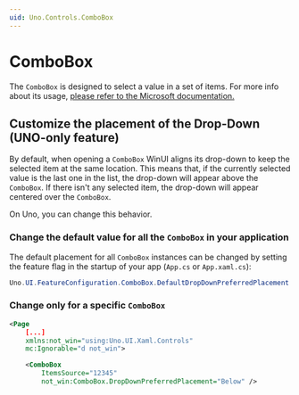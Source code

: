 ```yaml
---
uid: Uno.Controls.ComboBox
---
```


# ComboBox

The `ComboBox` is designed to select a value in a set of items. For more info about its usage, 
[please refer to the Microsoft documentation.](https://docs.microsoft.com/en-us/windows/uwp/design/controls-and-patterns/combo-box)

## Customize the placement of the Drop-Down (UNO-only feature)

By default, when opening a `ComboBox` WinUI aligns its drop-down to keep the selected item at the same location. This means that, if the currently selected value is the last one in the list, the drop-down will appear above the `ComboBox`.
If there isn't any selected item, the drop-down will appear centered over the `ComboBox`.

On Uno, you can change this behavior.

### Change the default value for all the `ComboBox` in your application

The default placement for all `ComboBox` instances can be changed by setting the feature flag in the startup of your app (`App.cs` or `App.xaml.cs`):

```cs
Uno.UI.FeatureConfiguration.ComboBox.DefaultDropDownPreferredPlacement = DropDownPlacement.Below;
```

### Change only for a specific `ComboBox`

```xml
<Page
	[...]
	xmlns:not_win="using:Uno.UI.Xaml.Controls"
    mc:Ignorable="d not_win">

	<ComboBox
		ItemsSource="12345"
		not_win:ComboBox.DropDownPreferredPlacement="Below" />

```
